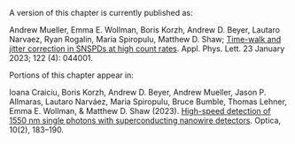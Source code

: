 A version of this chapter is currently published as:

Andrew Mueller, Emma E. Wollman, Boris Korzh, Andrew D. Beyer, Lautaro Narvaez, Ryan Rogalin, Maria Spiropulu, Matthew D. Shaw; [Time-walk and jitter correction in SNSPDs at high count rates](https://pubs.aip.org/aip/apl/article/122/4/044001/2870246/Time-walk-and-jitter-correction-in-SNSPDs-at-high). Appl. Phys. Lett. 23 January 2023; 122 (4): 044001.

Portions of this chapter appear in:

Ioana Craiciu, Boris Korzh, Andrew D. Beyer, Andrew Mueller, Jason P. Allmaras, Lautaro Narváez, Maria Spiropulu, Bruce Bumble, Thomas Lehner, Emma E. Wollman, & Matthew D. Shaw (2023). [High-speed detection of 1550 nm single photons with superconducting nanowire detectors](https://opg.optica.org/optica/fulltext.cfm?uri=optica-10-2-183&id=525546). Optica, 10(2), 183–190.
